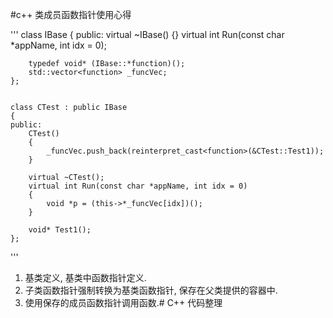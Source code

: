 #c++ 类成员函数指针使用心得

'''
    class IBase
	{
	public:
    	virtual ~IBase() {}
    	virtual int Run(const char *appName, int idx = 0);

    	typedef void* (IBase::*function)();
    	std::vector<function> _funcVec;
	};


	class CTest : public IBase
	{
	public:
    	CTest()
		{
			_funcVec.push_back(reinterpret_cast<function>(&CTest::Test1));
		}

    	virtual ~CTest();
    	virtual int Run(const char *appName, int idx = 0)
		{
			void *p = (this->*_funcVec[idx])();
		}
		
		void* Test1();
	};


'''
1. 基类定义, 基类中函数指针定义.
2. 子类函数指针强制转换为基类函数指针, 保存在父类提供的容器中.
3. 使用保存的成员函数指针调用函数.# C++ 代码整理

